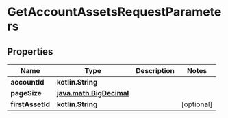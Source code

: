 
# GetAccountAssetsRequestParameters

## Properties
Name | Type | Description | Notes
------------ | ------------- | ------------- | -------------
**accountId** | **kotlin.String** |  | 
**pageSize** | [**java.math.BigDecimal**](java.math.BigDecimal.md) |  | 
**firstAssetId** | **kotlin.String** |  |  [optional]



